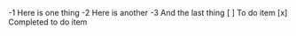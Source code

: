 -1 Here is one thing
 -2 Here is another
 -3 And the last thing
 [ ] To do item
 [x] Completed to do item